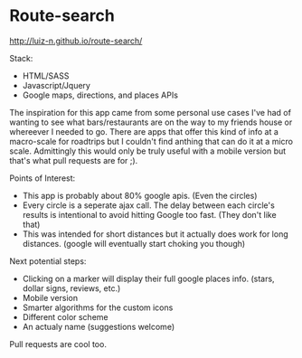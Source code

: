 Route-search
============

http://luiz-n.github.io/route-search/

Stack:

* HTML/SASS
* Javascript/Jquery
* Google maps, directions, and places APIs


The inspiration for this app came from some personal use cases I've had of wanting to see what bars/restaurants are on the way to my friends house or whereever I needed to go.
There are apps that offer this kind of info at a macro-scale for roadtrips but I couldn't find anthing that can do it at a micro scale.
Admittingly this would only be truly useful with a mobile version but that's what pull requests are for ;).

Points of Interest:

* This app is probably about 80% google apis. (Even the circles)
* Every circle is a seperate ajax call. The delay between each circle's results is intentional to avoid hitting Google too fast. (They don't like that)
* This was intended for short distances but it actually does work for long distances. (google will eventually start choking you though)


Next potential steps:

* Clicking on a marker will display their full google places info. (stars, dollar signs, reviews, etc.)
* Mobile version
* Smarter algorithms for the custom icons
* Different color scheme
* An actualy name (suggestions welcome)

Pull requests are cool too.
